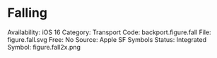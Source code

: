 # Falling

Availability: iOS 16
Category: Transport
Code: backport.figure.fall
File: figure.fall.svg
Free: No
Source: Apple SF Symbols
Status: Integrated
Symbol: figure.fall2x.png